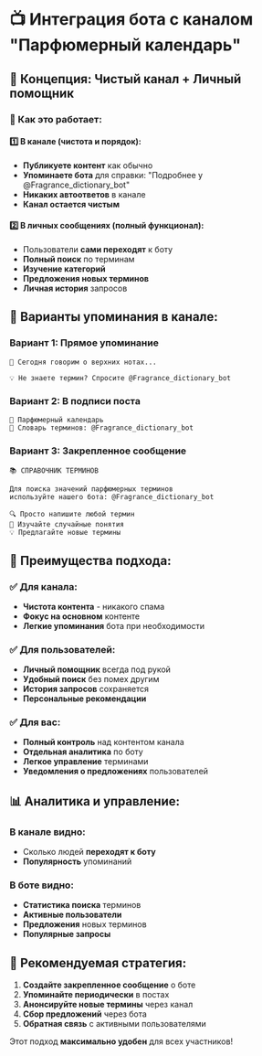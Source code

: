 # 📺 Интеграция бота с каналом "Парфюмерный календарь"

## 🎯 Концепция: Чистый канал + Личный помощник

### 📱 Как это работает:

#### **1️⃣ В канале (чистота и порядок):**
- **Публикуете контент** как обычно
- **Упоминаете бота** для справки: "Подробнее у @Fragrance_dictionary_bot"
- **Никаких автоответов** в канале
- **Канал остается чистым**

#### **2️⃣ В личных сообщениях (полный функционал):**
- Пользователи **сами переходят** к боту
- **Полный поиск** по терминам
- **Изучение категорий**
- **Предложения новых терминов**
- **Личная история** запросов

## 🚀 Варианты упоминания в канале:

### **Вариант 1: Прямое упоминание**
```
🌸 Сегодня говорим о верхних нотах...

💡 Не знаете термин? Спросите @Fragrance_dictionary_bot
```

### **Вариант 2: В подписи поста**
```
📖 Парфюмерный календарь
🤖 Словарь терминов: @Fragrance_dictionary_bot
```

### **Вариант 3: Закрепленное сообщение**
```
📚 СПРАВОЧНИК ТЕРМИНОВ

Для поиска значений парфюмерных терминов 
используйте нашего бота: @Fragrance_dictionary_bot

🔍 Просто напишите любой термин
🎲 Изучайте случайные понятия  
💡 Предлагайте новые термины
```

## 💬 Преимущества подхода:

### **✅ Для канала:**
- **Чистота контента** - никакого спама
- **Фокус на основном** контенте
- **Легкие упоминания** бота при необходимости

### **✅ Для пользователей:**
- **Личный помощник** всегда под рукой
- **Удобный поиск** без помех другим
- **История запросов** сохраняется
- **Персональные рекомендации**

### **✅ Для вас:**
- **Полный контроль** над контентом канала
- **Отдельная аналитика** по боту
- **Легкое управление** терминами
- **Уведомления о предложениях** пользователей

## 📊 Аналитика и управление:

### **В канале видно:**
- Сколько людей **переходят к боту**
- **Популярность** упоминаний

### **В боте видно:**
- **Статистика поиска** терминов
- **Активные пользователи**
- **Предложения** новых терминов
- **Популярные запросы**

## 🎯 Рекомендуемая стратегия:

1. **Создайте закрепленное сообщение** о боте
2. **Упоминайте периодически** в постах
3. **Анонсируйте новые термины** через канал
4. **Сбор предложений** через бота
5. **Обратная связь** с активными пользователями

Этот подход **максимально удобен** для всех участников!
